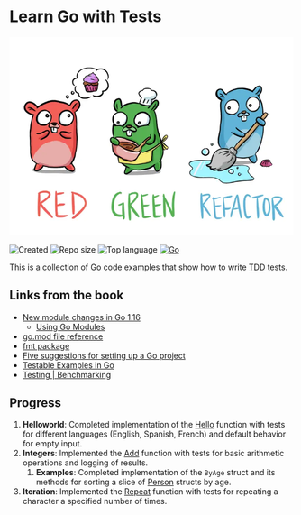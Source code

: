 # Learn Go with Tests

[![Learn Go with Tests](assets/tdd_go.webp)](https://quii.gitbook.io/learn-go-with-tests)

![Created](https://img.shields.io/date/1732961863.svg?style=flat-square&logo=github)
![Repo size](https://img.shields.io/github/repo-size/Searge/tdd_go?style=flat-square)
![Top language](https://img.shields.io/github/languages/top/Searge/tdd_go?style=flat-square)
[![Go](https://github.com/Searge/tdd_go/actions/workflows/go.yml/badge.svg?branch=main&style=flat-square)](https://github.com/Searge/tdd_go/actions/workflows/go.yml)

This is a collection of [Go](https://golang.org) code examples that show how to write [TDD](https://en.wikipedia.org/wiki/Test-driven_development) tests.

## Links from the book

- [New module changes in Go 1.16](https://go.dev/blog/go116-module-changes)
  - [Using Go Modules](https://go.dev/blog/using-go-modules)
- [go.mod file reference](https://go.dev/doc/modules/gomod-ref)
- [fmt package](https://pkg.go.dev/fmt#hdr-Printing)
- [Five suggestions for setting up a Go project](https://dave.cheney.net/2014/12/01/five-suggestions-for-setting-up-a-go-project)
- [Testable Examples in Go](https://go.dev/blog/examples)
- [Testing | Benchmarking](https://pkg.go.dev/testing#hdr-Benchmarks)

## Progress

1. **Helloworld**: Completed implementation of the [Hello](helloworld/hello.go#L15-L21) function with tests for different languages (English, Spanish, French) and default behavior for empty input.
2. **Integers**: Implemented the [Add](integers/adder.go#L6-L13) function with tests for basic arithmetic operations and logging of results.
   1. **Examples**: Completed implementation of the `ByAge` struct and its methods for sorting a slice of [Person](examples/sort_test.go#L8-L15) structs by age.
3. **Iteration**: Implemented the [Repeat](iteration/repeat.go#L3-L9) function with tests for repeating a character a specified number of times.
